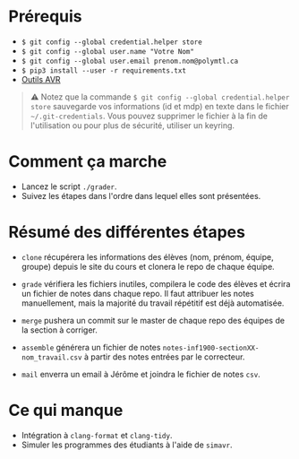 # Prérequis
- `$ git config --global credential.helper store`
- `$ git config --global user.name "Votre Nom"`
- `$ git config --global user.email prenom.nom@polymtl.ca`
- `$ pip3 install --user -r requirements.txt`
- [Outils AVR](http://www.groupes.polymtl.ca/inf1900/fichiers/)

> :warning: Notez que la commande `$ git config --global credential.helper store` sauvegarde vos informations (id et mdp) en texte dans le fichier `~/.git-credentials`. Vous pouvez supprimer le fichier à la fin de l'utilisation ou pour plus de sécurité, utiliser un keyring.

# Comment ça marche
- Lancez le script `./grader`.
- Suivez les étapes dans l'ordre dans lequel elles sont présentées.

# Résumé des différentes étapes
- `clone` récupérera les informations des élèves (nom, prénom, équipe,
  groupe) depuis le site du cours et clonera le repo de chaque équipe.
  
- `grade` vérifiera les fichiers inutiles, compilera le code des
  élèves et écrira un fichier de notes dans chaque repo.  Il faut
  attribuer les notes manuellement, mais la majorité du travail
  répétitif est déjà automatisée.

- `merge` pushera un commit sur le master de chaque repo des équipes de
 la section à corriger.
  
- `assemble` générera un fichier de notes `notes-inf1900-sectionXX-nom_travail.csv`
 à partir des notes entrées par le correcteur.
  
- `mail` enverra un email à Jérôme et joindra le fichier de notes `csv`.

# Ce qui manque
- Intégration à `clang-format` et `clang-tidy`.
- Simuler les programmes des étudiants à l'aide de `simavr`.
